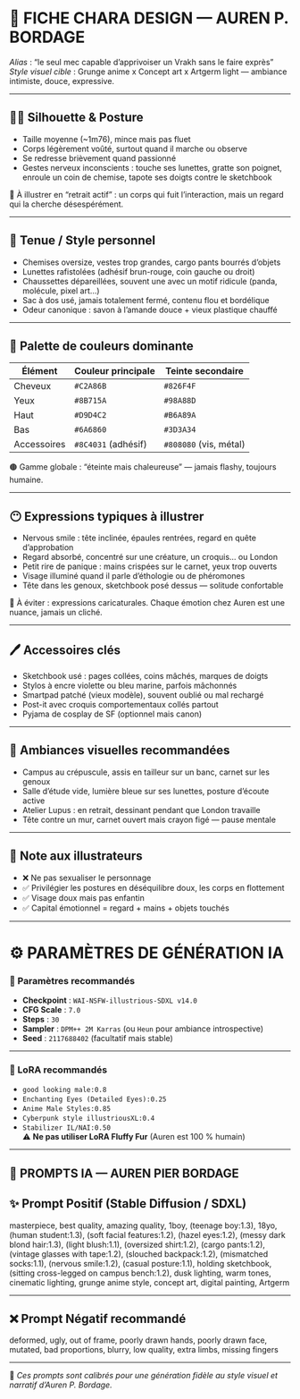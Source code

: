 # 🎨 FICHE CHARA DESIGN — AUREN P. BORDAGE

_Alias_ : “le seul mec capable d’apprivoiser un Vrakh sans le faire exprès”  
_Style visuel cible_ : Grunge anime x Concept art x Artgerm light — ambiance intimiste, douce, expressive.

---

## 🧍‍♂️ Silhouette & Posture

- Taille moyenne (~1m76), mince mais pas fluet  
- Corps légèrement voûté, surtout quand il marche ou observe  
- Se redresse brièvement quand passionné  
- Gestes nerveux inconscients : touche ses lunettes, gratte son poignet, enroule un coin de chemise, tapote ses doigts contre le sketchbook

🎨 À illustrer en “retrait actif” : un corps qui fuit l’interaction, mais un regard qui la cherche désespérément.

---

## 👕 Tenue / Style personnel

- Chemises oversize, vestes trop grandes, cargo pants bourrés d’objets  
- Lunettes rafistolées (adhésif brun-rouge, coin gauche ou droit)  
- Chaussettes dépareillées, souvent une avec un motif ridicule (panda, molécule, pixel art…)  
- Sac à dos usé, jamais totalement fermé, contenu flou et bordélique  
- Odeur canonique : savon à l’amande douce + vieux plastique chauffé

---

## 🎨 Palette de couleurs dominante

| Élément     | Couleur principale  | Teinte secondaire     |
|-------------|----------------------|------------------------|
| Cheveux     | `#C2A86B`            | `#826F4F`              |
| Yeux        | `#8B715A`            | `#98A88D`              |
| Haut        | `#D9D4C2`            | `#B6A89A`              |
| Bas         | `#6A6860`            | `#3D3A34`              |
| Accessoires | `#8C4031` (adhésif)  | `#808080` (vis, métal) |

🟤 Gamme globale : “éteinte mais chaleureuse” — jamais flashy, toujours humaine.

---

## 😶 Expressions typiques à illustrer

- Nervous smile : tête inclinée, épaules rentrées, regard en quête d’approbation  
- Regard absorbé, concentré sur une créature, un croquis… ou London  
- Petit rire de panique : mains crispées sur le carnet, yeux trop ouverts  
- Visage illuminé quand il parle d’éthologie ou de phéromones  
- Tête dans les genoux, sketchbook posé dessus — solitude confortable

🎨 À éviter : expressions caricaturales. Chaque émotion chez Auren est une nuance, jamais un cliché.

---

## 🖊️ Accessoires clés

- Sketchbook usé : pages collées, coins mâchés, marques de doigts  
- Stylos à encre violette ou bleu marine, parfois mâchonnés  
- Smartpad patché (vieux modèle), souvent oublié ou mal rechargé  
- Post-it avec croquis comportementaux collés partout  
- Pyjama de cosplay de SF (optionnel mais canon)

---

## 🧭 Ambiances visuelles recommandées

- Campus au crépuscule, assis en tailleur sur un banc, carnet sur les genoux  
- Salle d’étude vide, lumière bleue sur ses lunettes, posture d’écoute active  
- Atelier Lupus : en retrait, dessinant pendant que London travaille  
- Tête contre un mur, carnet ouvert mais crayon figé — pause mentale

---

## 💬 Note aux illustrateurs

- ❌ Ne pas sexualiser le personnage  
- ✅ Privilégier les postures en déséquilibre doux, les corps en flottement  
- ✅ Visage doux mais pas enfantin  
- ✅ Capital émotionnel = regard + mains + objets touchés

---

# ⚙️ PARAMÈTRES DE GÉNÉRATION IA

### 🧠 Paramètres recommandés

- **Checkpoint** : `WAI-NSFW-illustrious-SDXL v14.0`  
- **CFG Scale** : `7.0`  
- **Steps** : `30`  
- **Sampler** : `DPM++ 2M Karras` (ou `Heun` pour ambiance introspective)  
- **Seed** : `2117688402` (facultatif mais stable)

---

### 🧩 LoRA recommandés

- `good looking male:0.8`  
- `Enchanting Eyes (Detailed Eyes):0.25`  
- `Anime Male Styles:0.85`  
- `Cyberpunk style illustriousXL:0.4`  
- `Stabilizer IL/NAI:0.50`  
⚠️ **Ne pas utiliser LoRA Fluffy Fur** (Auren est 100 % humain)

---

## 🧠 PROMPTS IA — AUREN PIER BORDAGE

## ✨ Prompt Positif (Stable Diffusion / SDXL)

masterpiece, best quality, amazing quality, 1boy, (teenage boy:1.3), 18yo, (human student:1.3), (soft facial features:1.2), (hazel eyes:1.2), (messy dark blond hair:1.3), (light blush:1.1), (oversized shirt:1.2), (cargo pants:1.2), (vintage glasses with tape:1.2), (slouched backpack:1.2), (mismatched socks:1.1), (nervous smile:1.2), (casual posture:1.1), holding sketchbook, (sitting cross-legged on campus bench:1.2), dusk lighting, warm tones, cinematic lighting, grunge anime style, concept art, digital painting, Artgerm

---

## ❌ Prompt Négatif recommandé

deformed, ugly, out of frame, poorly drawn hands, poorly drawn face, mutated, bad proportions, blurry, low quality, extra limbs, missing fingers

---

📌 _Ces prompts sont calibrés pour une génération fidèle au style visuel et narratif d’Auren P. Bordage._


